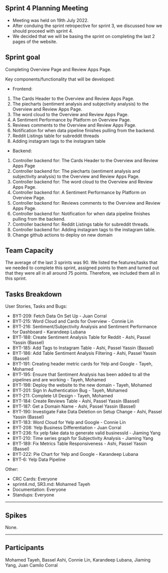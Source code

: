 ## Sprint 4 Planning Meeting

- Meeting was held on 19th July 2022.
- After conduing the sprint retropective for sprint 3, we discussed how we should proceed with sprint 4.
- We decided that we will be basing the sprint on completing the last 2 pages of the website.

## Sprint goal

Completing Overview Page and Review Apps Page.

Key components/functionality that will be developed:

- Frontend:

1. The Cards Header to the Overview and Review Apps Page.
2. The piecharts (sentiment analysis and subjectivity analysis) to the Overview and Review Apps Page.
3. The word cloud to the Overview and Review Apps Page.
4. A Sentiment Performance by Platform on Overview Page.
5. Reviews comments to the Overview and Review Apps Page.
6. Notification for when data pipeline finishes pulling from the backend.
7. Reddit Listings table for subreddit threads
8. Adding instagram tags to the instagram table

- Backend:

1. Controller backend for: The Cards Header to the Overview and Review Apps Page
2. Controller backend for: The piecharts (sentiment analysis and subjectivity analysis) to the Overview and Review Apps Page.
3. Controller backend for: The word cloud to the Overview and Review Apps Page.
4. Controller backend for: A Sentiment Performance by Platform on Overview Page.
5. Controller backend for: Reviews comments to the Overview and Review Apps Page.
6. Controller backend for: Notification for when data pipeline finishes pulling from the backend.
7. Controller backend for: Reddit Listings table for subreddit threads.
8. Controller backend for: Adding instagram tags to the instagram table.
9. Change github actions to deploy on new domain

## Team Capacity

The average of the last 3 sprints was 90. We listed the features/tasks that we needed to complete this sprint, assigned points to them and turned out that they were all in all around 75 points. Therefore, we included them all in this sprint.

## Tasks Breakdown

User Stories, Tasks and Bugs:

- BYT-209: Fetch Data On Set Up - Juan Corral
- BYT-215: Word Cloud and Cards for Overview - Connie Lin
- BYT-216: Sentiment/Subjectivity Analysis and Sentiment Performance for Dashboard - Karandeep Lubana
- BYT-188: Create Sentiment Analysis Table for Reddit - Ashi, Passel Yassin (Bassel)
- BYT-185: Add Tags to Instagram Table - Ashi, Passel Yassin (Bassel)
- BYT-186: Add Table Sentiment Analysis Filtering - Ashi, Passel Yassin (Bassel)
- BYT-191: Creating header metric cards for Yelp and Google - Tayeh, Mohamed
- BYT-195: Ensure that Sentiment Analysis has been added to all the pipelines and are working - Tayeh, Mohamed
- BYT-198: Deploy the website to the new domain - Tayeh, Mohamed
- BYT-201: Sign In Authentication Bug - Tayeh, Mohamed
- BYT-211: Complete UI Design - Tayeh, Mohamed
- BYT-184: Create Reviews Table - Ashi, Passel Yassin (Bassel)
- BYT-187: Get a Domain Name - Ashi, Passel Yassin (Bassel)
- BYT-190: Investigate Fake Data Deletion on Setup Change - Ashi, Passel Yassin (Bassel)
- BYT-183: Word Cloud for Yelp and Google - Connie Lin
- BYT-208: Yelp Business Differentiation - Juan Corral
- BYT-236: fix yelp fake data to generate valid businessId - Jiaming Yang
- BYT-210: Time series graph for Subjectivity Analysis - Jiaming Yang
- BYT-189: Fix Metrics Table Responsiveness - Ashi, Passel Yassin (Bassel)
- BYT-222: Pie Chart for Yelp and Google - Karandeep Lubana
- BYT-6: Yelp Data Pipeline

Other:

- CRC Cards: Everyone
- sprint4.md, SR3.md: Mohamed Tayeh
- Documentation: Everyone
- Standups: Everyone

---

## Spikes

None.

---

## Participants

Mohamed Tayeh, Bassel Ashi, Connie Lin, Karandeep Lubana, Jiaming Yang, Juan Camilo Corral
